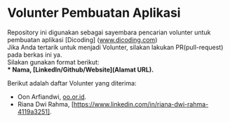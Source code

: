 # Volunter Pembuatan Aplikasi
Repository ini digunakan sebagai sayembara pencarian volunter untuk pembuatan aplikasi [Dicoding] (www.dicoding.com)<br>
Jika Anda tertarik untuk menjadi Volunter, silakan lakukan PR(pull-request) pada berkas ini ya.<br>
Silakan gunakan format berikut:<br>
**\* Nama, [Linkedln/Github/Website](Alamat URL).**

Berikut adalah daftar Volunter yang diterima:
* Oon Arfiandwi, [oo.or.id](https://oo.or.id).
* Riana Dwi Rahma, [https://www.linkedin.com/in/riana-dwi-rahma-4119a3251].
